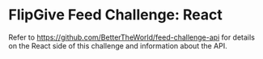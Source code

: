 # FlipGive Feed Challenge: React

Refer to https://github.com/BetterTheWorld/feed-challenge-api for details on the React side of this challenge and information about the API.
